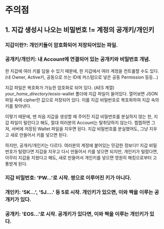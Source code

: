 # 주의점

## 1. 지갑 생성시 나오는 비밀번호 != 계정의 공개키/개인키
### 지갑이란?: 개인키**들**이 암호화되어 저장되어있는 파일.
### 공개키/개인키: 내 Account에 연결되어 있는 공개키와 비밀번호 개념.
한 지갑에 여러 키를 담을 수 있기 때문에, 한 지갑에서 여러 계정을 컨트롤할 수도 있다.
(내 Owner, Active키, 공동으로 쓰는 ID에 커스텀으로 넣은 공동 Permission 등등...)

지갑 파일은 복호화가 가능한 암호화로 되어 있다. (AES 계열)
*your_home_directory*/eosio-wallet 폴더에 지갑 파일이 들어있다.
열어보면 JSON파일 속에 cipher란 값으로 저장되어 있다.
이를 지갑 비밀번호로 복호화하여 지갑 속의 키를 찾아낸다.

이렇기 때문에, 맨 처음 지갑을 생성할 때 주어진 지갑 비밀번호를 분실하지 않는 한, 지갑 파일이 털린다고 해도, 절대 여러분의 Account는 탈취당하지 않는다.
찝찝하면 그져, 서버에 저장된 Wallet 파일을 지우면 된다.
지갑 비밀번호를 분실했어도, 그냥 지우고 새로 만들어서 키를 넣으면 된다.

하지만, 공개키/개인키는 다르다. 여러분의 계정에 붙어있는 민감한 정보다!!
지갑 비밀번호가 털렸다면 지갑을 지우고 다시 만들어서 키를 넣으면 되지만,
개인키가 털렸다면, 아무리 지갑을 지웠다고 해도, 새로 만들어서 개인키를 넣으면 영원히 해킹으로부터 고통받게 된다.

### 지갑 비밀번호: 'PW...'로 시작. 쌍으로 이루어진 키가 아니다.
### 개인키: '5K...', '5J....' 등 5로 시작. 개인키가 있으면, 이와 짝을 이루는 공개키가 있다.
### 공개키: 'EOS...'로 시작. 공개키가 있다면, 이와 짝을 이루는 개인키가 있다.
